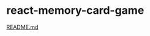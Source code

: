 # react-memory-card-game
[README.md](https://github.com/oxinus/react-memory-card-game/files/7110675/README.md)

